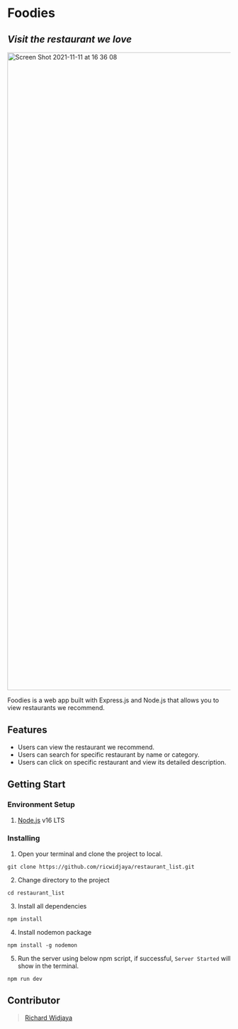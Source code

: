 # Foodies
## _Visit the restaurant we love_

<img width="1440" alt="Screen Shot 2021-11-11 at 16 36 08" src="https://user-images.githubusercontent.com/43133690/141269712-2cb14288-3814-4e0b-a3d7-332bc3aa46cf.png">


Foodies is a web app built with Express.js and Node.js that allows you to view restaurants we recommend.


## Features

-  Users can view the restaurant we recommend.
-  Users can search for specific restaurant by name or category.
-  Users can click on specific restaurant and view its detailed description.

## Getting Start

### Environment Setup
1. [Node.js](https://nodejs.org/en/) v16 LTS

### Installing

1. Open your terminal and clone the project to local.
```
git clone https://github.com/ricwidjaya/restaurant_list.git
```

2. Change directory to the project
```
cd restaurant_list
```

3. Install all dependencies
```
npm install
```

4. Install nodemon package
```
npm install -g nodemon
```

5. Run the server using below npm script, if successful, `Server Started` will show in the terminal.
```
npm run dev
```

## Contributor
> [Richard Widjaya](https://github.com/ricwidjaya)
